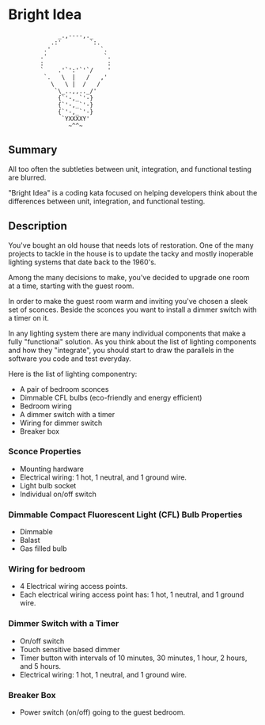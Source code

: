 # Bright Idea #

                  _.,----,._
                .:'        `:.
              .'              `.
             .'                `.
             :                  :
             `    .'`':'`'`/    '
              `.   \  |   /   ,'
                \   \ |  /   /
                 `\_..,,.._/'
                  {`'-,_`'-}
                  {`'-,_`'-}
                  {`'-,_`'-}
                   `YXXXXY'
                     ~^^~

## Summary ##

All too often the subtleties between unit, integration, and functional testing
are blurred.

"Bright Idea" is a coding kata focused on helping developers think about
the differences between unit, integration, and functional testing.

## Description ##

You've bought an old house that needs lots of restoration. One of the many
projects to tackle in the house is to update the tacky and mostly inoperable
lighting systems that date back to the 1960's.

Among the many decisions to make, you've decided to upgrade one room at a time, starting with
the guest room.

In order to make the guest room warm and inviting you've chosen a sleek set of
sconces. Beside the sconces you want to install a dimmer switch with a timer on it.

In any lighting system there are many individual components that make a fully "functional" solution.
As you think about the list of lighting components and how they "integrate", you should
start to draw the parallels in the software you code and test everyday.

Here is the list of lighting componentry:

* A pair of bedroom sconces
* Dimmable CFL bulbs (eco-friendly and energy efficient)
* Bedroom wiring
* A dimmer switch with a timer
* Wiring for dimmer switch
* Breaker box

### Sconce Properties ###

* Mounting hardware
* Electrical wiring: 1 hot, 1 neutral, and 1 ground wire.
* Light bulb socket
* Individual on/off switch

### Dimmable Compact Fluorescent Light (CFL) Bulb Properties ###

* Dimmable
* Balast
* Gas filled bulb

### Wiring for bedroom ###

* 4 Electrical wiring access points.
* Each electrical wiring access point has: 1 hot, 1 neutral, and 1 ground wire.

### Dimmer Switch with a Timer ###

* On/off switch
* Touch sensitive based dimmer
* Timer button with intervals of 10 minutes, 30 minutes, 1 hour, 2 hours, and 5 hours.
* Electrical wiring: 1 hot, 1 neutral, and 1 ground wire.

### Breaker Box ###

* Power switch (on/off) going to the guest bedroom.









